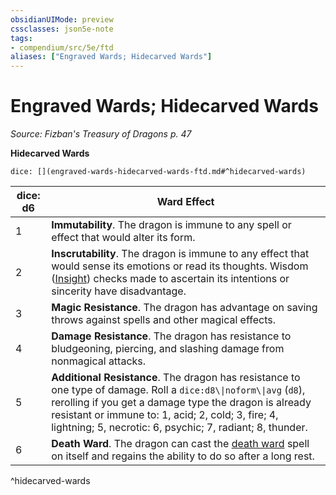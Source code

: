 ```yaml
---
obsidianUIMode: preview
cssclasses: json5e-note
tags:
- compendium/src/5e/ftd
aliases: ["Engraved Wards; Hidecarved Wards"]
---
```

# Engraved Wards; Hidecarved Wards
*Source: Fizban's Treasury of Dragons p. 47* 

**Hidecarved Wards**

`dice: [](engraved-wards-hidecarved-wards-ftd.md#^hidecarved-wards)`

| dice: d6 | Ward Effect |
|----------|-------------|
| 1 | **Immutability**. The dragon is immune to any spell or effect that would alter its form. |
| 2 | **Inscrutability**. The dragon is immune to any effect that would sense its emotions or read its thoughts. Wisdom ([Insight](2-Mechanics/CLI/rules/skills.md#Insight)) checks made to ascertain its intentions or sincerity have disadvantage. |
| 3 | **Magic Resistance**. The dragon has advantage on saving throws against spells and other magical effects. |
| 4 | **Damage Resistance**. The dragon has resistance to bludgeoning, piercing, and slashing damage from nonmagical attacks. |
| 5 | **Additional Resistance**. The dragon has resistance to one type of damage. Roll a `dice:d8\\|noform\\|avg` (`d8`), rerolling if you get a damage type the dragon is already resistant or immune to: 1, acid; 2, cold; 3, fire; 4, lightning; 5, necrotic: 6, psychic; 7, radiant; 8, thunder. |
| 6 | **Death Ward**. The dragon can cast the [death ward](2-Mechanics/CLI/spells/death-ward.md) spell on itself and regains the ability to do so after a long rest. |
^hidecarved-wards